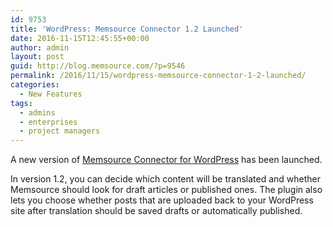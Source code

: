 ```yaml
---
id: 9753
title: 'WordPress: Memsource Connector 1.2 Launched'
date: 2016-11-15T12:45:55+00:00
author: admin
layout: post
guid: http://blog.memsource.com/?p=9546
permalink: /2016/11/15/wordpress-memsource-connector-1-2-launched/
categories:
  - New Features
tags:
  - admins
  - enterprises
  - project managers
---
```

A new version of [Memsource Connector for WordPress](https://wordpress.org/plugins/memsource-connector/) has been launched.

In version 1.2, you can decide which content will be translated and whether Memsource should look for draft articles or published ones. The plugin also lets you choose whether posts that are uploaded back to your WordPress site after translation should be saved drafts or automatically published.